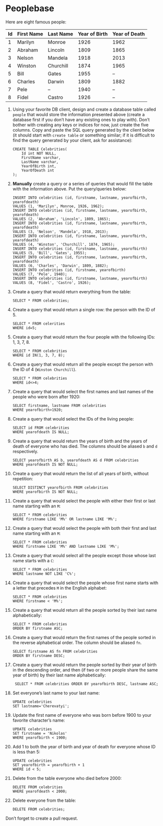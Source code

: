 # Peoplebase

Here are eight famous people: 

| Id | First Name | Last Name | Year of Birth | Year of Death |
|----|------------|-----------|---------------|---------------|
| 1  | Marilyn    | Monroe    | 1926          | 1962          |
| 2  | Abraham    | Lincoln   | 1809          | 1865          |
| 3  | Nelson     | Mandela   | 1918          | 2013          |
| 4  | Winston    | Churchill | 1874          | 1965          |
| 5  | Bill       | Gates     | 1955          | –             |
| 6  | Charles    | Darwin    | 1809          | 1882          |
| 7  | Pele       | –         | 1940          | –             |
| 8  | Fidel      | Castro    | 1926          | –             |

1. Using your favorite DB client, design and create a database table called `people` that would store the information presented above (create a database first if you don’t have any existing ones to play with). Don’t bother with creating any keys or indices for now, just create the five columns. Copy and paste the SQL query generated by the client below (it should start with `create table` or something similar; if it is difficult to find the query generated by your client, ask for assistance):

    ```postgresql
    CREATE TABLE Celebrities(
        Id int NOT NULL,
        FirstName varchar,
    	LastName varchar,
    	YearOfBirth int,
    	YearOfDeath int
    );
    ```

2. **Manually** create a query or a series of queries that would fill the table with the information above. Put the query/queries below:

    ```postgresql
    INSERT INTO celebrities (id, firstname, lastname, yearofbirth, yearofdeath)
    VALUES (1, 'Marilyn', Monroe, 1926, 1962);
    INSERT INTO celebrities (id, firstname, lastname, yearofbirth, yearofdeath)
    VALUES (2, 'Abraham', 'Lincoln', 1809, 1865);
    INSERT INTO celebrities (id, firstname, lastname, yearofbirth, yearofdeath)
    VALUES (3, 'Nelson', 'Mandela', 1918, 2013);
    INSERT INTO celebrities (id, firstname, lastname, yearofbirth, yearofdeath)
    VALUES (4, 'Winston', 'Churchill', 1874, 1965);
    INSERT INTO celebrities (id, firstname, lastname, yearofbirth)
    VALUES (5, 'Bill', 'Gates', 1955);
    INSERT INTO celebrities (id, firstname, lastname, yearofbirth, yearofdeath)
    VALUES (6, 'Charles', 'Darwin', 1809, 1882);
    INSERT INTO celebrities (id, firstname, yearofbirth)
    VALUES (7, 'Pele', 1940);
    INSERT INTO celebrities (id, firstname, lastname, yearofbirth)
    VALUES (8, 'Fidel', 'Castro', 1926);
    ```

3. Create a query that would return everything from the table:

    ```postgresql
    SELECT * FROM celebrities;
    ```
    
4. Create a query that would return a single row: the person with the ID of 5.

    ```postgresql
    SELECT * FROM celerities
    WHERE id=5;
    ```

5. Create a query that would return the four people with the following IDs: 1, 3, 7, 8.

    ```postgresql
    SELECT * FROM celebrities
    WHERE id IN(1, 3, 7, 8);
    ```

6. Create a query that would return all the people except the person with the ID of 4 (`Winston Churchill`).

    ```postgresql
    SELECT * FROM celebrities
    WHERE id<>4;
    ```

7. Create a query that would select the first names and last names of the people who were born after 1920:

    ```postgresql
    SELECT firstname, lastname FROM celebrities
    WHERE yearofbirth>1920;
    ```
    
8. Create a query that would select the IDs of the living people:

    ```postgresql
    SELECT id FROM celebrities
    WHERE yearofdeath IS NULL;
    ```
    
9. Create a query that would return the years of birth and the years of death of everyone who has died. The columns should be aliased `b` and `d` respectively.

    ```postgresql
    SELECT yearofbirth AS b, yearofdeath AS d FROM celebrities
    WHERE yearofdeath IS NOT NULL;
    ```
    
10. Create a query that would return the list of all years of birth, without repetition:

    ```postgresql
    SELECT DISTINCT yearofbirth FROM celebrities
    WHERE yearofbirth IS NOT NULL;
    ```

11. Create a query that would select the people with either their first or last name starting with an `M`:

    ```postgresql
    SELECT * FROM celebrities
    WHERE firstname LIKE 'M%' OR lastname LIKE 'M%';
    ```

12. Create a query that would select the people with both their first and last name starting with an `M`:

    ```postgresql
    SELECT * FROM celebrities
    WHERE firstname LIKE 'M%' AND lastname LIKE 'M%';
    ```
    
13. Create a query that would select all the people except those whose last name starts with a `C`:

    ```postgresql
    SELECT * FROM celebrities
    WHERE lastname NOT LIKE 'C%';
    ```
    
14. Create a query that would select the people whose first name starts with a letter that precedes `M` in the English alphabet:

    ```postgresql
    SELECT * FROM celebrities
    WHERE firstname < 'M%';
    ```
    
15. Create a query that would return all the people sorted by their last name alphabetically:

    ```postgresql
    SELECT * FROM celebrities
    ORDER BY firstname ASC;
    ```

16. Create a query that would return the first names of the people sorted in the reverse alphabetical order. The column should be aliased `fn`.

    ```postgresql
    SELECT firstname AS fn FROM celebrities
    ORDER BY firstname DESC;
    ```

17. Create a query that would return the people sorted by their year of birth in the descending order, and then (if two or more people share the same year of birth) by their last name alphabetically:

    ```postgresql
     SELECT * FROM celebrities ORDER BY yearofbirth DESC, lastname ASC;
    ```
    
18. Set everyone’s last name to your last name:

    ```postgresql
    UPDATE celebrities
    SET lastname='Cherevatyi';
    ```
    
19. Update the first name of everyone who was born before 1900 to your favorite character’s name:

    ```postgresql
    UPDATE celebrities
    SET firstname = 'Nikolas'
    WHERE yearofbirth < 1900;
    ```
    
20. Add 1 to both the year of birth and year of death for everyone whose ID is less than 5:

    ```postgresql
    UPDATE celebrities
    SET yearofbirth = yearofbirth + 1
    WHERE id < 5;
    ```

21. Delete from the table everyone who died before 2000:

    ```postgresql
    DELETE FROM celebrities
    WHERE yearofdeath < 2000;
    ```

22. Delete everyone from the table:

    ```postgresql
    DELETE FROM celebrities;
    ```
    
Don’t forget to create a pull request.
